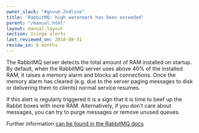 ```yaml
---
owner_slack: "#govuk-2ndline"
title: 'RabbitMQ: high watermark has been exceeded'
parent: "/manual.html"
layout: manual_layout
section: Icinga alerts
last_reviewed_on: 2018-08-31
review_in: 6 months
---
```


The RabbitMQ server detects the total amount of RAM installed on
startup. By default, when the RabbitMQ server uses above 40% of the
installed RAM, it raises a memory alarm and blocks all connections. Once
the memory alarm has cleared (e.g. due to the server paging messages to
disk or delivering them to clients) normal service resumes.

If this alert is regularly triggered it is a sign that it is time to
beef up the Rabbit boxes with more RAM. Alternatively, if you don't care
about messages, you can try to purge messages or remove unused queues.

Further information [can be found in the RabbitMQ docs](https://www.rabbitmq.com/memory.html)
